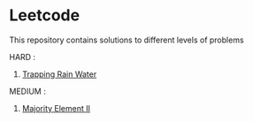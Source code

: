 # Leetcode
This repository contains solutions to different levels of problems 







HARD :
1. [Trapping Rain Water](https://leetcode.com/problems/trapping-rain-water/)




MEDIUM :
1. [Majority Element II](https://leetcode.com/problems/majority-element-ii/)

